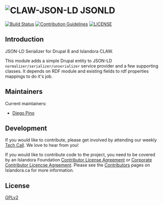 # ![CLAW-JSON-LD](https://cloud.githubusercontent.com/assets/2371345/24964530/f054bddc-1f77-11e7-8b54-d04bb7b2281c.png) JSONLD
[![Build Status][1]](https://travis-ci.org/Islandora-CLAW/jsonld)
[![Contribution Guidelines][2]](./CONTRIBUTING.md)
[![LICENSE][3]](./LICENSE)

## Introduction

JSON-LD Serializer for Drupal 8 and Islandora CLAW.

This module adds a simple Drupal entity to JSON-LD 
`normalizer/serializer/unserializer` service provider and a few supporting 
classes. It depends on RDF module and existing fields to rdf properties 
mappings to do it's job.

## Maintainers

Current maintainers:

* [Diego Pino][4]

## Development

If you would like to contribute, please get involved by attending our weekly 
[Tech Call][5]. We love to hear from you!

If you would like to contribute code to the project, you need to be covered by 
an Islandora Foundation [Contributor License Agreement][6] or 
[Corporate Contributor Licencse Agreement][7]. Please see the [Contributors][8]
 pages on Islandora.ca for more information.

## License

[GPLv2](http://www.gnu.org/licenses/gpl-2.0.txt)

[1]: https://travis-ci.org/Islandora-CLAW/jsonld.png?branch=8.x-1.x
[2]: http://img.shields.io/badge/CONTRIBUTING-Guidelines-blue.svg
[3]: https://img.shields.io/badge/license-GPLv2-blue.svg?style=flat-square
[4]: https://github.com/diegopino
[5]: https://github.com/Islandora-CLAW/CLAW/wiki
[6]: http://islandora.ca/sites/default/files/islandora_cla.pdf
[7]: http://islandora.ca/sites/default/files/islandora_ccla.pdf
[8]: http://islandora.ca/resources/contributors
